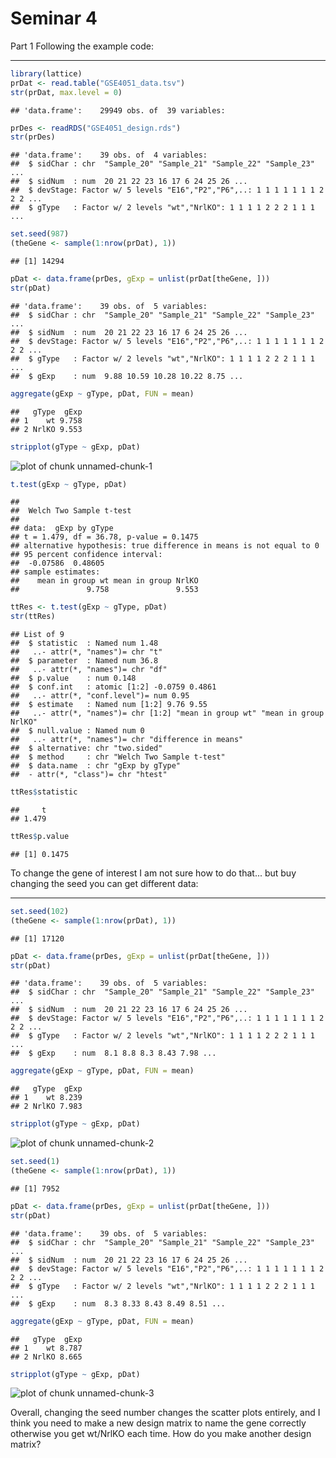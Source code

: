 Seminar 4
============================

Part 1 Following the example code:
_____________________________________

```r
library(lattice)
prDat <- read.table("GSE4051_data.tsv")
str(prDat, max.level = 0)
```

```
## 'data.frame':	29949 obs. of  39 variables:
```

```r
prDes <- readRDS("GSE4051_design.rds")
str(prDes)
```

```
## 'data.frame':	39 obs. of  4 variables:
##  $ sidChar : chr  "Sample_20" "Sample_21" "Sample_22" "Sample_23" ...
##  $ sidNum  : num  20 21 22 23 16 17 6 24 25 26 ...
##  $ devStage: Factor w/ 5 levels "E16","P2","P6",..: 1 1 1 1 1 1 1 2 2 2 ...
##  $ gType   : Factor w/ 2 levels "wt","NrlKO": 1 1 1 1 2 2 2 1 1 1 ...
```

```r
set.seed(987)
(theGene <- sample(1:nrow(prDat), 1))
```

```
## [1] 14294
```

```r
pDat <- data.frame(prDes, gExp = unlist(prDat[theGene, ]))
str(pDat)
```

```
## 'data.frame':	39 obs. of  5 variables:
##  $ sidChar : chr  "Sample_20" "Sample_21" "Sample_22" "Sample_23" ...
##  $ sidNum  : num  20 21 22 23 16 17 6 24 25 26 ...
##  $ devStage: Factor w/ 5 levels "E16","P2","P6",..: 1 1 1 1 1 1 1 2 2 2 ...
##  $ gType   : Factor w/ 2 levels "wt","NrlKO": 1 1 1 1 2 2 2 1 1 1 ...
##  $ gExp    : num  9.88 10.59 10.28 10.22 8.75 ...
```

```r
aggregate(gExp ~ gType, pDat, FUN = mean)
```

```
##   gType  gExp
## 1    wt 9.758
## 2 NrlKO 9.553
```

```r
stripplot(gType ~ gExp, pDat)
```

![plot of chunk unnamed-chunk-1](figure/unnamed-chunk-1.png) 

```r
t.test(gExp ~ gType, pDat)
```

```
## 
## 	Welch Two Sample t-test
## 
## data:  gExp by gType
## t = 1.479, df = 36.78, p-value = 0.1475
## alternative hypothesis: true difference in means is not equal to 0
## 95 percent confidence interval:
##  -0.07586  0.48605
## sample estimates:
##    mean in group wt mean in group NrlKO 
##               9.758               9.553
```

```r
ttRes <- t.test(gExp ~ gType, pDat)
str(ttRes)
```

```
## List of 9
##  $ statistic  : Named num 1.48
##   ..- attr(*, "names")= chr "t"
##  $ parameter  : Named num 36.8
##   ..- attr(*, "names")= chr "df"
##  $ p.value    : num 0.148
##  $ conf.int   : atomic [1:2] -0.0759 0.4861
##   ..- attr(*, "conf.level")= num 0.95
##  $ estimate   : Named num [1:2] 9.76 9.55
##   ..- attr(*, "names")= chr [1:2] "mean in group wt" "mean in group NrlKO"
##  $ null.value : Named num 0
##   ..- attr(*, "names")= chr "difference in means"
##  $ alternative: chr "two.sided"
##  $ method     : chr "Welch Two Sample t-test"
##  $ data.name  : chr "gExp by gType"
##  - attr(*, "class")= chr "htest"
```

```r
ttRes$statistic
```

```
##     t 
## 1.479
```

```r
ttRes$p.value
```

```
## [1] 0.1475
```


To change the gene of interest I am not sure how to do that... but buy changing the seed you can get different data:
______________________________________


```r
set.seed(102)
(theGene <- sample(1:nrow(prDat), 1))
```

```
## [1] 17120
```

```r
pDat <- data.frame(prDes, gExp = unlist(prDat[theGene, ]))
str(pDat)
```

```
## 'data.frame':	39 obs. of  5 variables:
##  $ sidChar : chr  "Sample_20" "Sample_21" "Sample_22" "Sample_23" ...
##  $ sidNum  : num  20 21 22 23 16 17 6 24 25 26 ...
##  $ devStage: Factor w/ 5 levels "E16","P2","P6",..: 1 1 1 1 1 1 1 2 2 2 ...
##  $ gType   : Factor w/ 2 levels "wt","NrlKO": 1 1 1 1 2 2 2 1 1 1 ...
##  $ gExp    : num  8.1 8.8 8.3 8.43 7.98 ...
```

```r
aggregate(gExp ~ gType, pDat, FUN = mean)
```

```
##   gType  gExp
## 1    wt 8.239
## 2 NrlKO 7.983
```

```r
stripplot(gType ~ gExp, pDat)
```

![plot of chunk unnamed-chunk-2](figure/unnamed-chunk-2.png) 



```r
set.seed(1)
(theGene <- sample(1:nrow(prDat), 1))
```

```
## [1] 7952
```

```r
pDat <- data.frame(prDes, gExp = unlist(prDat[theGene, ]))
str(pDat)
```

```
## 'data.frame':	39 obs. of  5 variables:
##  $ sidChar : chr  "Sample_20" "Sample_21" "Sample_22" "Sample_23" ...
##  $ sidNum  : num  20 21 22 23 16 17 6 24 25 26 ...
##  $ devStage: Factor w/ 5 levels "E16","P2","P6",..: 1 1 1 1 1 1 1 2 2 2 ...
##  $ gType   : Factor w/ 2 levels "wt","NrlKO": 1 1 1 1 2 2 2 1 1 1 ...
##  $ gExp    : num  8.3 8.33 8.43 8.49 8.51 ...
```

```r
aggregate(gExp ~ gType, pDat, FUN = mean)
```

```
##   gType  gExp
## 1    wt 8.787
## 2 NrlKO 8.665
```

```r
stripplot(gType ~ gExp, pDat)
```

![plot of chunk unnamed-chunk-3](figure/unnamed-chunk-3.png) 

Overall, changing the seed number changes the scatter plots entirely, and I think you need to make a new design matrix to name the gene correctly otherwise you get wt/NrlKO each time. How do you make another design matrix?
